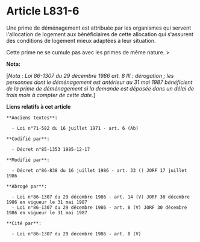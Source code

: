 # Article L831-6

Une prime de déménagement est attribuée par les organismes qui servent l'allocation de logement aux bénéficiaires de cette
allocation qui s'assurent des conditions de logement mieux adaptées à leur situation. 

Cette prime ne se cumule pas avec les primes de même nature.    >

**Nota:**

[*Nota : Loi 86-1307 du 29 décembre 1986 art. 8 III : dérogation ; les personnes dont le déménagement est antérieur au 31 mai
1987 bénéficient de la prime de déménagement si la demande est déposée dans un délai de trois mois à compter de cette date.*]

**Liens relatifs à cet article**

	**Anciens textes**:

	  - Loi n°71-582 du 16 juillet 1971 - art. 6 (Ab)

	**Codifié par**:

	  - Décret n°85-1353 1985-12-17

	**Modifié par**:

	  - Décret n°86-838 du 16 juillet 1986 - art. 33 () JORF 17 juillet 1986

	**Abrogé par**:

	  - Loi n°86-1307 du 29 décembre 1986 - art. 14 (V) JORF 30 décembre 1986 en vigueur le 31 mai 1987
	  - Loi n°86-1307 du 29 décembre 1986 - art. 8 (V) JORF 30 décembre 1986 en vigueur le 31 mai 1987

	**Cité par**:

	  - Loi n°86-1307 du 29 décembre 1986 - art. 8 (V)
